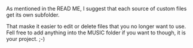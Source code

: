 As mentioned in the READ ME, I suggest that each source of custom files get its
own subfolder.

That maske it easier to edit or delete files that you no longer want to use.
Fell free to add anything into the MUSIC folder if you want to though, it is
your project. ;-)